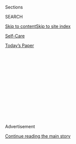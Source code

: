 <div id="app">

<div>

<div>

<div>

<div class="NYTAppHideMasthead css-1q2w90k e1suatyy0">

<div class="section css-ui9rw0 e1suatyy2">

<div class="css-eph4ug er09x8g0">

<div class="css-6n7j50">

</div>

<span class="css-1dv1kvn">Sections</span>

<div class="css-10488qs">

<span class="css-1dv1kvn">SEARCH</span>

</div>

[Skip to content](#site-content)[Skip to site
index](#site-index)

</div>

<div id="masthead-section-label" class="css-1wr3we4 eaxe0e00">

[Self-Care](https://www.nytimes3xbfgragh.onion/section/style/self-care/)

</div>

<div class="css-10698na e1huz5gh0">

</div>

</div>

<div id="masthead-bar-one" class="section hasLinks css-15hmgas e1csuq9d3">

<div class="css-uqyvli e1csuq9d0">

</div>

<div class="css-1uqjmks e1csuq9d1">

</div>

<div class="css-9e9ivx">

[](https://myaccount.nytimes3xbfgragh.onion/auth/login?response_type=cookie&client_id=vi)

</div>

<div class="css-1bvtpon e1csuq9d2">

[Today’s
Paper](https://www.nytimes3xbfgragh.onion/section/todayspaper)

</div>

</div>

</div>

</div>

<div data-aria-hidden="false">

<div id="site-content" data-role="main">

<div>

<div class="css-1aor85t" style="opacity:0.000000001;z-index:-1;visibility:hidden">

<div class="css-1hqnpie">

<div class="css-epjblv">

<span class="css-17xtcya">[Self-Care](/section/style/self-care/)</span><span class="css-x15j1o">|</span><span class="css-fwqvlz">Are
There Benefits to Collagen
Supplements?</span>

</div>

<div class="css-k008qs">

<div class="css-1iwv8en">

<span class="css-18z7m18"></span>

<div>

</div>

</div>

<span class="css-1n6z4y">https://nyti.ms/2rsZ6DF</span>

<div class="css-1705lsu">

<div class="css-4xjgmj">

<div class="css-4skfbu" data-role="toolbar" data-aria-label="Social Media Share buttons, Save button, and Comments Panel with current comment count" data-testid="share-tools">

  - 
  - 
  - 
  - 
    
    <div class="css-6n7j50">
    
    </div>

  - 

</div>

</div>

</div>

</div>

</div>

</div>

<div class="css-13pd83m">

</div>

<div id="top-wrapper" class="css-1sy8kpn">

<div id="top-slug" class="css-l9onyx">

Advertisement

</div>

[Continue reading the main
story](#after-top)

<div class="ad top-wrapper" style="text-align:center;height:100%;display:block;min-height:250px">

<div id="top" class="place-ad" data-position="top" data-size-key="top">

</div>

</div>

<div id="after-top">

</div>

</div>

<div>

<div id="sponsor-wrapper" class="css-1hyfx7x">

<div id="sponsor-slug" class="css-19vbshk">

Supported by

</div>

[Continue reading the main
story](#after-sponsor)

<div id="sponsor" class="ad sponsor-wrapper" style="text-align:center;height:100%;display:block">

</div>

<div id="after-sponsor">

</div>

</div>

<div class="css-186x18t">

SCAM OR NOT

</div>

<div class="css-1vkm6nb ehdk2mb0">

# Are There Benefits to Collagen Supplements?

</div>

Maybe\! But get ready for a long-term
relationship.

<div class="css-79elbk" data-testid="photoviewer-wrapper">

<div class="css-z3e15g" data-testid="photoviewer-wrapper-hidden">

</div>

<div class="css-1a48zt4 ehw59r15" data-testid="photoviewer-children">

![<span class="css-cnj6d5 e1z0qqy90" itemprop="copyrightHolder"><span class="css-1ly73wi e1tej78p0">Credit...</span><span><span>Photo
Illustration by The New York Times;
Shutterstock</span></span></span>](https://static01.graylady3jvrrxbe.onion/images/2019/11/06/fashion/06scams-collagen2/06scams-collagen2-articleLarge.jpg?quality=75&auto=webp&disable=upscale)

</div>

</div>

<div class="css-18e8msd">

<div class="css-vp77d3 epjyd6m0">

<div class="css-1baulvz">

By <span class="css-1baulvz last-byline" itemprop="name">Gabriela
Ulloa</span>

</div>

</div>

  - 
    
    <div class="css-ld3wwf e16638kd2">
    
    Published Nov. 9, 2019Updated Nov. 11,
    2019
    
    </div>

  - 
    
    <div class="css-4xjgmj">
    
    <div class="css-pvvomx" data-role="toolbar" data-aria-label="Social Media Share buttons, Save button, and Comments Panel with current comment count" data-testid="share-tools">
    
      - 
      - 
      - 
      - 
        
        <div class="css-6n7j50">
        
        </div>
    
      - 
    
    </div>
    
    </div>

</div>

</div>

<div class="section meteredContent css-1r7ky0e" name="articleBody" itemprop="articleBody">

<div class="css-1fanzo5 StoryBodyCompanionColumn">

<div class="css-53u6y8">

It will make your skin look dewy and fresh, your bones and nails strong,
and your joints pain-free. These are the claims made by the countless
manufacturers of collagen supplements that come in the form of powders,
pills and creams. For that reason, it’s no surprise that collagen has
become a widely sought-after ingredient in the wellness and beauty
communities. But collagen’s efficacy is still pretty up in the air.
Frustrated? Here’s what we know.

-----

## What is collagen?

Collagen is one of the most[abundant
proteins](https://www.ncbi.nlm.nih.gov/pmc/articles/PMC2846778/) in the
body. In fact, collagen is “[the main structural
protein](https://pdfs.semanticscholar.org/6667/18c2d1ec539560350877bfe8212ba37ee2ae.pdf?_ga=2.110665990.264799597.1571862250-1979460952.1571862250)that
forms the [connective
tissue](https://www.ncbi.nlm.nih.gov/books/NBK21582/) throughout our
body, from skin to bones, muscles, tendons and ligaments,” said Dr.
[Shari Marchbein,](https://drsharimarchbein.com/) a board-certified
dermatologist based in New York. It’s no wonder that the bottled up
version of this protein (usually made of animal collagen) is in high
demand.

Collagen makes up a whopping 80 percent of our skin, and works with
another protein called elastin that — yes, you guessed it — keeps our
skin elastic. But as we age, our bodies naturally start reducing
collagen
[production](https://www.ncbi.nlm.nih.gov/pmc/articles/PMC1606623/). The
board-certified dermatologist Dr. [Whitney
Bowe](https://drwhitneybowe.com/)described our body’s collagen as “ropes
of protein in the skin.” When we’re young, the rope remains tight, but
as we age, the ends begin to fray. Essentially, our bodies are not able
to replace the collagen we are losing as quickly as it is breaking down.
Starting in our 20s, we begin losing about [1
percent](https://www.ncbi.nlm.nih.gov/pmc/articles/PMC3583892/)of our
collagen each year, said Dr. Bowe. This, unfortunately, means drier
skin. [Sun exposure,](https://core.ac.uk/download/pdf/81940824.pdf)
cigarette smoke and pollution can also accelerate collagen breakdown.
“The concept of supplementing our collagen, especially [as we age and
as our body’s natural collagen production
declines](https://www.ncbi.nlm.nih.gov/pmc/articles/PMC1606623/), is
incredibly appealing from a dermatologic standpoint,” she said.

</div>

</div>

<div class="css-1fanzo5 StoryBodyCompanionColumn">

<div class="css-53u6y8">

Collagen peptides (also referred to as hydrolyzed collagen) which are in
supplements, are different. They’re made of the same amino acids as
collagen but are more easily absorbed by our bodies. That’s because
[they are much shorter chains of amino acids than
collagen](https://www.furtherfood.com/difference-between-collagen-gelatin-collagen-peptides-hydrolyzed-collagen-explained-by-nutritionist/),
making them more easily absorbed into our
[bloodstream](https://www.ncbi.nlm.nih.gov/pubmed/16076145) (i.e. more
digestible). That said, Dr. Marchbein reminds us that, “how much of the
supplement is absorbed and whether those amino acids make it to their
target organs to act as the building blocks to make more collagen is
still up for debate.” Be sure to look at the label as companies often,
or at least *should*, disclose what their product contains.

-----

## Does collagen work?

Some studies show that taking collagen supplements for several months
can improve skin
[elasticity](https://www.ncbi.nlm.nih.gov/pubmed/26840887), (i.e.,
wrinkles and roughness) as well as [signs of
aging](https://www.ncbi.nlm.nih.gov/pubmed/26362110). Others have shown
that consuming collagen can increase density in bones weakened with age
and can improve [joint](https://www.ncbi.nlm.nih.gov/pubmed/26267777),
back and
[knee](https://nutritionj.biomedcentral.com/articles/10.1186/s12937-016-0130-8?utm_campaign=B2B+Website&utm_medium=email&_hsenc=p2ANqtz-8boAuPkblnh0HOMhfQk99V4tjBBfFKPMleWTkA7yq7T8edePwyz0iYKfdhzXSbTKHekqMS0lblBSQD0JK3Q3F_VwOChg&_hsmi=25837964&utm_conten)
pain. But many of these studies are small and funded by companies that
make the product, increasing the opportunity for bias in the results.

It is possible that some of these benefits are attainable, according to
a 2019 literature review in the [Journal of Drugs in
Dermatology](https://jddonline.com/articles/dermatology/S1545961619P0009X/).
The review found some data from double-blind placebo controlled studies
to support that collagen could increase skin elasticity, collagen
density and overall hydration.

But a lot more evidence is needed. Dr. Bowe believes that the studies,
“though small and preliminary,” show promise. She said she has begun
recommending ingestible collagen to her patients and has witnessed
noticeable benefits in terms of skin elasticity, firmness and hydration.
(She often recommends [powder
based](https://onlinelibrary.wiley.com/doi/full/10.1111/jocd.12174)
supplements.)

</div>

</div>

<div class="css-1fanzo5 StoryBodyCompanionColumn">

<div class="css-53u6y8">

-----

## What’s the best way to absorb collagen?

Absorption can be a tricky game, especially when it comes to a huge
molecule like natural collagen. Smaller peptides can more easily pass
through our intestinal barrier and into our bloodstream. (In theory,
this is what all good supplements should be able to do.) The body can,
in theory, utilize absorbed collagen peptides in areas that need repair
the most.

Like with any fad, beauty and wellness see an opening and many companies
have jumped on the collagen bandwagon fairly quickly. [Pills,
powders](https://pubs.acs.org/doi/abs/10.1021/acs.jafc.6b05679), topical
creams and
[liquids](http://www.jmnn.org/article.asp?issn=2278-1870;year=2015;volume=4;issue=1;spage=47;epage=53;aulast=Borumand)
are all out there, promising to beautify your skin and strengthen your
bones.

Powders are the most popular because they’re easy to add to smoothies,
coffee or even water. In terms of dosage, Dr. Debra Jaliman, another
board-certified dermatologist, recommends always following the
directions on the bottle because no two supplements are made equally.

As for topical creams, Dr. Bowe explained that because collagen is
produced in the deeper level of the skin, called the dermis (which is
lower than the epidermis), it is very hard for topical collagen to
actually make it there.

(Watch out for products marketed as “plant-based collagen.” They don’t
actually contain collagen, and though they say they support collagen
production, the science is not there to back it
up.)

</div>

</div>

<div class="css-1fanzo5 StoryBodyCompanionColumn">

<div class="css-53u6y8">

-----

</div>

</div>

<div id="is-this-a-scam" class="section interactive-content interactive-size-scoop css-m2zfm8" data-id="100000006519225">

## Is This A Scam?

<div class="css-17ih8de interactive-body" data-sourceid="100000006519225">

<div class="g-story g-freebird g-max-limit" data-preview-slug="2019-03-10-vi-freebird">

</div>

<div id="is-this-a-scam">

### Is ...

<div class="g-scams">

<span class="g-scam">
[](https://www.nytimes3xbfgragh.onion/2019/10/16/style/self-care/celery-juice-benefits.html)</span>

Celery Juice

<span class="g-comma"></span>

,

<span class="g-scam">
[](https://www.nytimes3xbfgragh.onion/2019/10/16/style/self-care/kombucha-benefits.html)</span>

Kombucha

<span class="g-comma"></span>

,

<span class="g-scam">
[](https://www.nytimes3xbfgragh.onion/2019/10/16/style/self-care/activated-charcoal-benefits.html)</span>

Activated Charcoal

<span class="g-comma"></span>

,

<span class="g-scam">
[](https://www.nytimes3xbfgragh.onion/2019/10/16/style/self-care/cbd-oil-benefits.html)</span>

CBD

<span class="g-comma"></span>

,

<span class="g-scam">
[](https://www.nytimes3xbfgragh.onion/2019/10/16/style/self-care/turmeric-benefits.html)</span>

Turmeric

<span class="g-comma"></span>

,

<span class="g-scam">
[](https://www.nytimes3xbfgragh.onion/2019/11/01/style/self-care/fish-oil-benefits.html)</span>

Fish Oil

<span class="g-comma"></span>

,

<span class="g-scam">
[](https://www.nytimes3xbfgragh.onion/2019/11/15/style/chlorophyll-benefits.html)</span>

Chlorophyll

<span class="g-comma"></span>

,

<span class="g-scam">
[](https://www.nytimes3xbfgragh.onion/2019/11/23/style/self-care/intermittent-fasting-benefits.html)</span>

Intermittent Fasting

<span class="g-comma"></span>

,

<span class="g-scam">
[](https://www.nytimes3xbfgragh.onion/2020/01/02/style/self-care/keto-diet-explained-benefits.html)</span>

The Keto Diet

<span class="g-comma"></span>

,

<span class="g-scam">
[](https://www.nytimes3xbfgragh.onion/2019/11/27/style/self-care/probiotics-benefits.html)</span>

Probiotics

<span class="g-comma"></span>

,

<span class="g-scam">
[](https://www.nytimes3xbfgragh.onion/2019/11/09/style/self-care/collagen-benefits.html)</span>

Collagen

<span class="g-comma"></span>

,

<span class="g-scam">
[](https://www.nytimes3xbfgragh.onion/2020/02/13/style/self-care/coffee-benefits.html)</span>

Coffee

<span class="g-comma"></span>

,

</div>

### A Scam?

<div id="g-tagline-wrap">

Facts about wellness.

Will these trends change your life — or

take your money?

</div>

</div>

</div>

</div>

<div class="css-1fanzo5 StoryBodyCompanionColumn">

<div class="css-53u6y8">

-----

## So, should you try collagen?

Maybe\! But get ready for a very committed relationship. If collagen
does work, and you’re looking for long-lasting effects, you’ll have to
take supplements for the rest of your life. Why? The answer is
collagenase. According to Dr. Jaliman, our bodies are constantly
producing this enzyme and it eats away at our natural collagen. So if
collagen supplements improve your skin, bones and joints, you’ll need to
keep taking them.

One of the biggest downsides of consuming collagen, said [Dr. Robert
Anolik](https://www.charlottesbook.com/bookentries/robert-anolik-md/), a
clinical assistant professor of dermatology at the N.Y.U. School of
Medicine, is that just because you’re taking collagen that doesn’t mean
it’s all going directly to your skin.

-----

</div>

</div>

<div class="css-1fanzo5 StoryBodyCompanionColumn">

<div class="css-53u6y8">

## How do I take collagen?

Collagen supplements — like most supplements — are not closely regulated
by the F.D.A. Some supplements carry a
[USP](https://well.blogs.nytimes3xbfgragh.onion/2015/02/12/107141/)[Verified
label](https://well.blogs.nytimes3xbfgragh.onion/2015/02/12/107141/),
which is better than nothing. But it is very hard to [police what
ingredients are in a
product.](https://www.consumerreports.org/supplements/how-to-choose-supplements-wisely/)

You should also take into consideration the foods you already consume.
Dr. Bowe said when it comes to bovine, marine, or porcine collagen in
food, the bones and skin are the richest sources, but most people aren’t
eating those parts. She recommended bone broth as an easy collagen-rich
option. Dr. Jaliman also pointed out that bone broth is rich in amino
acids, “so it may help with collagen production” but there is very
little research or evidence to support that it has benefits for the
skin.

The good news is: if you’re ingesting the recommended dose, there are no
documented downsides of taking collagen peptides, aside from the
not-so-frugal cost — products range anywhere from
[$20](https://www.sephora.com/product/collagen-peptides-P433638?gclsrc=aw.ds&gclid=EAIaIQobChMI15qh8rqu3gIVkI7ICh1ibg3JEAYYAiABEgK_OvD_BwE&skuId=2131589)
to upward[of
$200](https://store.draxe.com/products/bone-broth-collagen-vanilla?variant=23863390341&gclid=EAIaIQobChMIqPeMpqGu3gIVUVmGCh0jKw-kEAQYBCABEgLb8vD_BwE)
for a limited supply. So, it’s your choice. We just report the
facts.

</div>

</div>

<div id="XX-scam-horizontal-rule" class="section interactive-content interactive-size-scoop css-1fwl6kh" data-id="100000006520452">

<div class="css-17ih8de interactive-body" data-sourceid="100000006520452">

</div>

</div>

</div>

<div>

</div>

<div>

</div>

<div>

</div>

<div>

<div id="bottom-wrapper" class="css-1ede5it">

<div id="bottom-slug" class="css-l9onyx">

Advertisement

</div>

[Continue reading the main
story](#after-bottom)

<div id="bottom" class="ad bottom-wrapper" style="text-align:center;height:100%;display:block;min-height:90px">

</div>

<div id="after-bottom">

</div>

</div>

</div>

</div>

</div>

## Site Index

<div>

</div>

## Site Information Navigation

  - [© <span>2020</span> <span>The New York Times
    Company</span>](https://help.nytimes3xbfgragh.onion/hc/en-us/articles/115014792127-Copyright-notice)

<!-- end list -->

  - [NYTCo](https://www.nytco.com/)
  - [Contact
    Us](https://help.nytimes3xbfgragh.onion/hc/en-us/articles/115015385887-Contact-Us)
  - [Work with us](https://www.nytco.com/careers/)
  - [Advertise](https://nytmediakit.com/)
  - [T Brand Studio](http://www.tbrandstudio.com/)
  - [Your Ad
    Choices](https://www.nytimes3xbfgragh.onion/privacy/cookie-policy#how-do-i-manage-trackers)
  - [Privacy](https://www.nytimes3xbfgragh.onion/privacy)
  - [Terms of
    Service](https://help.nytimes3xbfgragh.onion/hc/en-us/articles/115014893428-Terms-of-service)
  - [Terms of
    Sale](https://help.nytimes3xbfgragh.onion/hc/en-us/articles/115014893968-Terms-of-sale)
  - [Site
    Map](https://spiderbites.nytimes3xbfgragh.onion)
  - [Help](https://help.nytimes3xbfgragh.onion/hc/en-us)
  - [Subscriptions](https://www.nytimes3xbfgragh.onion/subscription?campaignId=37WXW)

</div>

</div>

</div>

</div>
